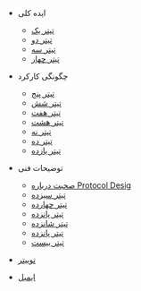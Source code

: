 - ایده کلی

  - [تیتر یک](content/quickstart.md)
  - [تیتر دو](content/more-pages.md)
  - [تیتر سه](content/custom-navbar.md)
  - [تیتر چهار](content/cover.md)

- چگونگی کارکرد

  - [تیتر پنج](content/configuration.md)
  - [تیتر شش](content/themes.md)
  - [تیتر هفت](content/plugins.md)
  - [تیتر هشت](content/write-a-plugin.md)
  - [تیتر نه](content/markdown.md)
  - [تیتر ده](content/language-highlight.md)
  - [تیتر یازده](content/emoji.md)

- توضیحات فنی

  - [صحبت درباره Protocol Desig](content/deploy.md)
  - [تیتر سیزده](content/helpers.md)
  - [تیتر چهارده](content/vue.md)
  - [تیتر پانزده](content/cdn.md)
  - [ تیتر شانزده](content/pwa.md)
  - [تیتر پانزده](content/ssr.md)
  - [تیتر بیست](content/embed-files.md)

- [توییتر ](content/awesome.md)
- [ایمیل](content/changelog.md)
